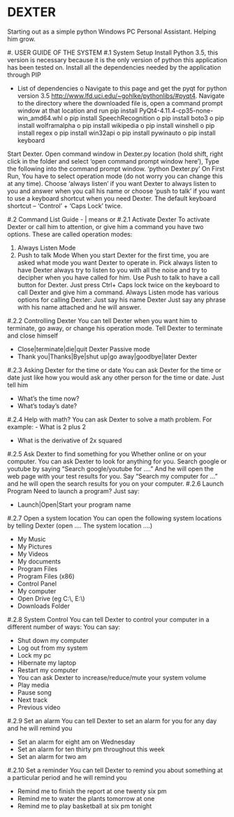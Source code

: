 # DEXTER
Starting out as a simple python Windows PC Personal Assistant. Helping him grow. 

#.	USER GUIDE OF THE SYSTEM
#.1	System Setup
Install Python 3.5, this version is necessary because it is the only version of python this application has been tested on. 
Install all the dependencies needed by the application through PIP
-	List of dependencies
o	Navigate to this page and get the pyqt for python version 3.5 http://www.lfd.uci.edu/~gohlke/pythonlibs/#pyqt4. Navigate to the directory where the downloaded file is, open a command prompt window at that location and run pip install PyQt4-4.11.4-cp35-none-win_amd64.whl
o	pip install SpeechRecognition
o	pip install boto3
o	pip install wolframalpha
o	pip install wikipedia
o	pip install winshell
o	pip install regex
o	pip install win32api
o	pip install pywinauto
o	pip install keyboard

Start Dexter. Open command window in Dexter.py location (hold shift, right click in the folder and select ‘open command prompt window here’), Type the following into the command prompt window. 
	‘python Dexter.py’
On First Run, You have to select operation mode (do not worry you can change this at any time). Choose ‘always listen’ if you want Dexter to always listen to you and answer when you call his name or     choose ‘push to talk’ if you want to use a keyboard  shortcut when you need Dexter. 
The default keyboard shortcut – ‘Control’ + ‘Caps Lock’ twice.

#.2	Command List
Guide - | means or
#.2.1	Activate Dexter
To activate Dexter or call him to attention, or give him a command you have two options. These are called operation modes:
1.	Always Listen Mode
2.	Push to talk Mode
When you start Dexter for the first time, you are asked what mode you want Dexter to operate in. Pick always listen to have Dexter always try to listen to you with all the noise and try to decipher when you have called for him.
Use Push to talk to have a call button for Dexter. Just press Ctrl+ Caps lock twice on the keyboard to call Dexter and give him a command. 
Always Listen mode has various options for calling Dexter:
	 Just say his name Dexter
	Just say any phrase with his name attached and he will answer.

#.2.2	Controlling Dexter
You can tell Dexter when you want him to terminate, go away, or change his operation mode. 
Tell Dexter to terminate and close himself
- Close|terminate|die|quit Dexter
Passive mode
-	Thank you|Thanks|Bye|shut up|go away|goodbye|later Dexter

#.2.3	Asking Dexter for the time or date
You can ask Dexter for the time or date just like how you would ask any other person for the time or date. Just tell him
-	What’s the time now?
-	What’s today’s date?


#.2.4	Help with math?
You can ask Dexter to solve a math problem. For example:
	- What is 2 plus 2
- What is the derivative of 2x squared

#.2.5	Ask Dexter to find something for you
Whether online or on your computer. You can ask Dexter to look for anything for you. Search google or youtube by saying “Search google/youtube for ….” And he will open the web page with your test results for you. Say “Search my computer for …” and he will open the search results for you on your computer. 
#.2.6	Launch Program
Need to launch a program? Just say:
- Launch|Open|Start your program name

#.2.7	Open a system location
You can open the following system locations by telling Dexter (open …. The system location ….)
-	My Music
-	My Pictures
-	My Videos
-	My documents
-	Program Files
-	Program Files (x86)
-	Control Panel
-	My computer
-	Open Drive (eg C:\\, E:\\)
-	Downloads Folder

#.2.8	System Control
You can tell Dexter to control your computer in a different number of ways:
You can say:
-	Shut down my computer
-	Log out from my system
-	Lock my pc
-	Hibernate my laptop
-	Restart my computer
-	You can ask Dexter to increase/reduce/mute your system volume
-	Play media
-	Pause song
-	Next track
-	Previous video

#.2.9	Set an alarm
You can tell Dexter to set an alarm for you for any day and he will remind you
-	Set an alarm for eight am on Wednesday
-	Set an alarm for ten thirty pm throughout this week
-	Set an alarm for two am

#.2.10	Set a reminder
You can tell Dexter to remind you about something at a particular period and he will remind you
-	Remind me to finish the report at one twenty six pm 
-	Remind me to water the plants tomorrow at one
-	Remind me to play basketball at six pm tonight

